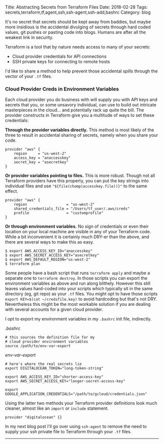 Title:  Abstracting Secrets from Terraform Files
Date: 2018-02-28
Tags: secrets,terraform,tf,agent,ssh,ssh-agent,ssh-add,bashrc
Category: blog

It's no secret that secrets should be kept away from baddies, but maybe more insidious is the accidental divulging of secrets through hard coded values, git pushes or pasting code into blogs.  Humans are after all the weakest link in security.

Terraform is a tool that by nature needs access to many of your secrets:  

* Cloud provider credentials for API connections
* SSH private keys for connecting to remote hosts 

I'd like to share a method to help prevent those accidental spills through the vector of your `.tf` files.

### Cloud Provider Creds in Environment Variables

Each cloud provider you do business with will supply you with API keys and secrets that you, or some unsavory individual, can use to build out intricate masterpieces in the cloud... and potentially rack up quite the bill.  The provider constructs in Terraform give you a multitude of ways to set these credentials:

**Through the provider variables directly.**  This method is most likely of the three to result in accidental sharing of secrets, namely when you share your code.
```
provider "aws" {
    region     = "us-west-2"
    access_key = "anaccesskey"
    secret_key = "asecretkey"
}
```

**Or provider variables pointing to files.**  This is more robust.  Though not all Terraform providers have this property, you can put the key strings into individual files and use `"${file(chomp(accesskey.file))}"` to the same effect.
```
provider "aws" {
    region                  = "us-west-2"
    shared_credentials_file = "/Users/tf_user/.aws/creds"
    profile                 = "customprofile"
}
```

**Or through environment variables.**  No sign of credentials or even their location on your local machine are visible in any of your Terraform code.  While a bit inconvenient it is certainly much DRY-er than the above, and there are several ways to make this as easy.
```
$ export AWS_ACCESS_KEY_ID="anaccesskey"
$ export AWS_SECRET_ACCESS_KEY="asecretkey"
$ export AWS_DEFAULT_REGION="us-west-2"
$ terraform plan
```

Some people have a bash script that runs `terraform apply` and maybe a separate one to `terraform destroy`.  In those scripts you can export the environment variables as above and run along blithely.  However this still leaves values hard-coded into your scripts which typically sit in the same directory (eg, git repo) as your `.tf` files.  You might opt to have those scripts `export KEY=$(cat ~/credsfile.key)` to avoid hardcoding but that's not DRY.  Nevertheless this might be the most workable solution if you are dealing with several accounts for a given cloud provider.

I opt to export my environment variables in my `.bashrc` init file, indirectly.

_.bashrc_
```
# this sources the definition file for my 
# cloud provider environment variables
source /path/to/env-var-export
```

_env-var-export_
```
# here's where the real secrets lie
export DIGITALOCEAN_TOKEN="long-token-string"

export AWS_ACCESS_KEY_ID="shorter-access-key"
export AWS_SECRET_ACCESS_KEY="longer-secret-access-key"

export GOOGLE_APPLICATION_CREDENTIALS="/path/to/gcloud/credentials.json"
```

Using the latter two methods your Terraform provider definitions look much cleaner, almost like an `import` or `include` statement.
```
provider "digitalocean" {}
```

In my next blog post I'll go over using `ssh-agent` to remove the need to supply your ssh private file to Terraform through your `.tf` files.

* * *
